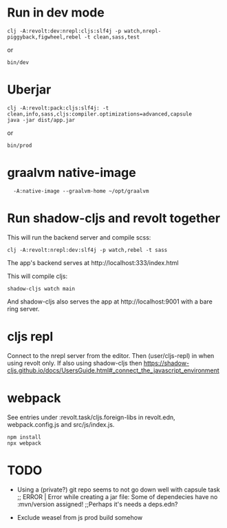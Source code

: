 # Run in dev mode

    clj -A:revolt:dev:nrepl:cljs:slf4j -p watch,nrepl-piggyback,figwheel,rebel -t clean,sass,test
    
or

    bin/dev
    

# Uberjar

    clj -A:revolt:pack:cljs:slf4j: -t clean,info,sass,cljs:compiler.optimizations=advanced,capsule
    java -jar dist/app.jar
    
or 
   
    bin/prod
    
# graalvm native-image

      -A:native-image --graalvm-home ~/opt/graalvm


# Run shadow-cljs and revolt together

This will run the backend server and compile scss:

    clj -A:revolt:nrepl:dev:slf4j -p watch,rebel -t sass
    
The app's backend serves at http://localhost:333/index.html
    
This will compile cljs:
 
    shadow-cljs watch main
    
 And shadow-cljs also serves the app at http://localhost:9001 with a bare ring server.
 
# cljs repl

Connect to the nrepl server from the editor. Then (user/cljs-repl) in when using
revolt only. If also using shadow-cljs then https://shadow-cljs.github.io/docs/UsersGuide.html#_connect_the_javascript_environment

# webpack

See entries under :revolt.task/cljs.foreign-libs in revolt.edn,
webpack.config.js and src/js/index.js. 

    npm install
    npx webpack
 
# TODO

- Using a (private?) git repo seems to not go down well with capsule task
;; ERROR | Error while creating a jar file: Some of dependecies have no :mvn/version assigned!
;;Perhaps it's needs a deps.edn?

- Exclude weasel from js prod build somehow
